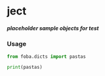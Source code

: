 # ject
##### placeholder sample objects for test

### Usage
```python
from foba.dicts import pastas

print(pastas)
```